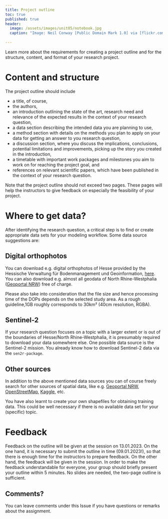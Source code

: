 ```yaml
---
title: Project outline
toc: true
published: true
header:
  image: /assets/images/unit05/notebook.jpg
  caption: "Image: Neil Conway [Public Domain Mark 1.0] via [flickr.com](https://www.flickr.com/photos/neilconway/5625707813/in/photostream/)"
 
---
```

   
Learn more about the requirements for creating a project outline and for the structure, content, and format of your research project.


# Content and structure
The project outline should include
* a title, of course, 
* the authors,
* an introduction outlining the state of the art, research need and relevance of the expected results in the context of your research question,
* a data section describing the intended data you are planning to use,
* a method section with details on the methods you plan to apply on your data for getting an answer to you research question,
* a discussion section, where you discuss the implications, conclusions, potential limitations and improvements, picking up the story you created in the introduction, 
* a timetable with important work packages and milestones you aim to work on for reaching the project goal, and 
* references on relevant scientific papers, which have been published in the context of your research question.

Note that the project outline should not exceed two pages.
These pages will help the instructors to give feedback on especially the feasibility of your project. 

# Where to get data?
After identifying the research question, a critical step is to find or create appropriate data sets for your modeling workflow.
Some data source suggestions are:


## Digital orthophotos
You can download e.g. digital orthophotos of Hesse provided by the Hessische Verwaltung für Bodenmanagement und Geoinformation, [here](https://gds.hessen.de/INTERSHOP/web/WFS/HLBG-Geodaten-Site/de_DE/-/EUR/ViewDownloadcenter-Start).
You can also download e.g. almost all geodata of North Rhine-Westphalia ([Geoportal NRW](https://www.geoportal.nrw/)) free of charge.

Please also take into consideration that the file size and hence processing time of the DOPs depends on the selected study area.
As a rough guideline,1GB roughly corresponds to 30km² (40cm resolution, RGBA).
   
   
## Sentinel-2
If your research question focuses on a topic with a larger extent or is out of the boundaries of Hesse/North Rhine-Westphalia, it is presumably required to download your data somewhere else. One possible data source is the Sentinel-2 mission. You already know how to download Sentinel-2 data via the `sen2r-package`.
   
## Other sources
In addition to the above mentioned data sources you can of course freely search for other sources of spatial data, 
like e.g. [Geoportal NRW](https://www.geoportal.nrw/), [OpenStreetMap](https://www.openstreetmap.de/), [Kaggle](https://www.kaggle.com/), etc.

You have also learnt to create your own shapefiles for obtaining training data. 
This could be well necessary if there is no available data set for your (specific) topic.


   



# Feedback
Feedback on the outline will be given at the session on 13.01.2023. On the one hand, it is necessary to submit the outline in time (09.01.2023!), so that there is enough time for the instructors to prepare feedback. On the other hand, the feedback will be given in the session. In order to make the feedback understandable for everyone, your group should briefly present your outline within 5 minutes. No slides are needed, the two-page outline is sufficient.



## Comments?
You can leave comments under this Issue if you have questions or remarks about the assignment. 



<script src="https://utteranc.es/client.js"
        repo="GeoMOER/geoAI"
        issue-term="GeoAI_2021_unit_05_01_project_outline"
        theme="github-light"
        crossorigin="anonymous"
        async>
</script>

